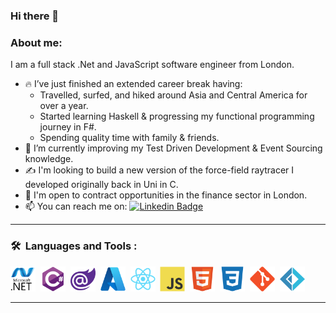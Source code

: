 ### Hi there 👋

### About me:

I am a full stack .Net and JavaScript software engineer from London.

- 🔥 I’ve just finished an extended career break having:
  -  Travelled, surfed, and hiked around Asia and Central America for over a year.
  -  Started learning Haskell & progressing my functional programming journey in F#.
  -  Spending quality time with family & friends.
- 🌱 I’m currently improving my Test Driven Development & Event Sourcing knowledge.
- ✍️ I'm looking to build a new version of the force-field raytracer I developed originally back in Uni in C.
- 🔭 I'm open to contract opportunities in the finance sector in London.
- 📫 You can reach me on: [![Linkedin Badge](https://img.shields.io/badge/-darranhayes-blue?style=flat&logo=Linkedin&logoColor=white)](https://www.linkedin.com/in/darranhayes)

---

### 🛠 &nbsp;Languages and Tools :

<p>
<img src="https://raw.githubusercontent.com/devicons/devicon/master/icons/dot-net/dot-net-original-wordmark.svg" title=".NET" alt=".NET" width="40" height="40"/>&nbsp;
<img src="https://raw.githubusercontent.com/devicons/devicon/master/icons/csharp/csharp-original.svg" title="C#" alt="C#" width="40" height="40"/>&nbsp;
<img src="https://raw.githubusercontent.com/devicons/devicon/master/icons/blazor/blazor-original.svg" title="Blazor" alt="Blazor" width="40" height="40"/>&nbsp;
<img src="https://raw.githubusercontent.com/devicons/devicon/master/icons/azure/azure-original.svg" title="Azure" alt="Azure" width="40" height="40"/>&nbsp;
<img src="https://raw.githubusercontent.com/devicons/devicon/master/icons/react/react-original.svg" title="React" alt="React" width="40" height="40"/>&nbsp;
<img src="https://raw.githubusercontent.com/devicons/devicon/master/icons/javascript/javascript-original.svg" title="JavaScript" alt="JavaScript" width="40" height="40"/>&nbsp;
<img src="https://raw.githubusercontent.com/devicons/devicon/master/icons/html5/html5-original.svg" title="HTML5" alt="HTML" width="40" height="40"/>&nbsp;
<img src="https://raw.githubusercontent.com/devicons/devicon/master/icons/css3/css3-plain.svg"  title="CSS3" alt="CSS" width="40" height="40"/>&nbsp;
<img src="https://raw.githubusercontent.com/devicons/devicon/master/icons/git/git-original.svg" title="Git" **alt="Git" width="40" height="40"/>&nbsp;
<img src="https://raw.githubusercontent.com/devicons/devicon/master/icons/fsharp/fsharp-original.svg" title="F#" alt="F#" width="40" height="40"/>&nbsp;
</p>

---